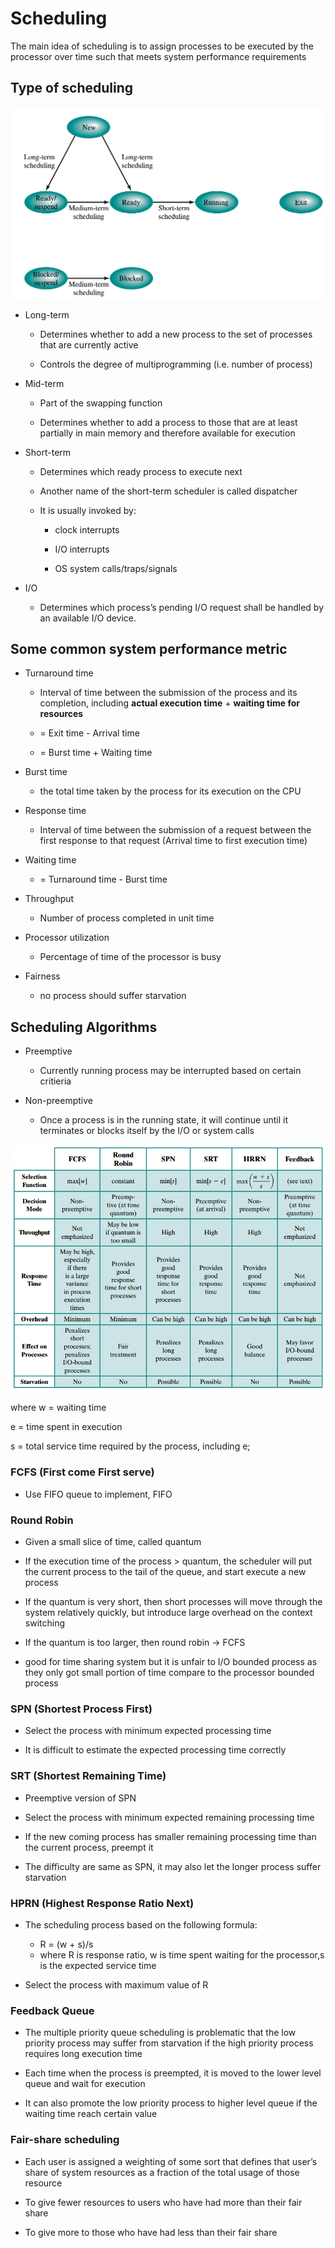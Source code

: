 # Scheduling
The main idea of scheduling is to assign processes to be executed by the processor over time such that meets system performance requirements

## Type of scheduling
<p align="center"> 
<img src="img/scheduling-state.png" />
</p>

* Long-term
  
  * Determines whether to add a new process to the set of processes that are currently active

  * Controls the degree of multiprogramming (i.e. number of process)
* Mid-term
  
  * Part of the swapping function 

  * Determines whether to add a process to those that are at least partially in main memory and therefore available for execution

* Short-term
  
  * Determines which ready process to execute next
  
  * Another name of the short-term scheduler is called dispatcher
  
  * It is usually invoked by:
    
    * clock interrupts

    * I/O interrupts
    
    * OS system calls/traps/signals 

* I/O 
  
  * Determines which process’s pending I/O request shall be handled by an available I/O device.

## Some common system performance metric
* Turnaround time
  
  * Interval of time between the submission of the process and its completion, including **actual execution time** + **waiting time for resources**
  
  * = Exit time - Arrival time
  * = Burst time + Waiting time

* Burst time

  * the total time taken by the process for its execution on the CPU

* Response time
  
  * Interval of time between the submission of a request between the first response to that request (Arrival time to first execution time)

* Waiting time
  *  = Turnaround time - Burst time

*  Throughput
   * Number of process completed in unit time

* Processor utilization
  
  * Percentage of time of the processor is busy

* Fairness
  
  * no process should suffer starvation

## Scheduling Algorithms
* Preemptive
  
  * Currently running process may be interrupted based on certain critieria

* Non-preemptive
  
  * Once a process is in the running state, it will continue until it terminates or blocks itself by the I/O or system calls

<p align="center"> 
<img src="img/scheduling-algo.png" />
</p>

where w = waiting time   

e = time spent in execution 

s = total service time required by the process, including e;

### FCFS (First come First serve)
* Use FIFO queue to implement, FIFO

### Round Robin
* Given a small slice of time, called quantum

* If the execution time of the process > quantum, the scheduler will put the current process to the tail of the queue, and start execute a new process

* If the quantum is very short, then short processes will move through the system relatively quickly, but introduce large overhead on the context switching

* If the quantum is too larger, then round robin -> FCFS

* good for time sharing system but it is unfair to I/O bounded process as they only got small portion of time compare to the processor bounded process

### SPN (Shortest Process First)
* Select the process with minimum expected processing time

* It is difficult to estimate the expected processing time correctly

### SRT (Shortest Remaining Time)
* Preemptive version of SPN

* Select the process with minimum expected remaining processing time

* If the new coming process has smaller remaining processing time than the current process, preempt it

* The difficulty are same as SPN, it may also let the longer process suffer starvation

### HPRN (Highest Response Ratio Next)
* The scheduling process based on the following formula:
  
  * R = (w + s)/s
  * where R is response ratio, w is time spent waiting for the processor,s is the expected service time 

* Select the process with maximum value of R

### Feedback Queue
* The multiple priority queue scheduling is problematic that the low priority process may suffer from starvation if the high priority process requires long execution time

* Each time when the process is preempted, it is moved to the lower level queue and wait for execution

* It can also promote the low priority process to higher level queue if the waiting time reach certain value 

### Fair-share scheduling
* Each user is assigned a weighting of some sort that defines that user’s share of system resources as a fraction of the total usage of those resource

* To give fewer resources to users who have had more than their fair share 

* To give more to those who have had less than their fair share
